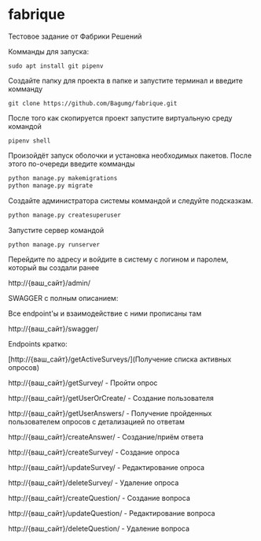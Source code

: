 # fabrique
Тестовое задание от Фабрики Решений


Комманды для запуска:
```
sudo apt install git pipenv
```

Создайте папку для проекта в папке и запустите терминал и введите комманду
```
git clone https://github.com/Bagumg/fabrique.git
```
После того как скопируется проект запустите виртуальную среду командой 
```
pipenv shell
```
Произойдёт запуск оболочки и установка необходимых пакетов.
После этого по-очереди введите комманды
```python
python manage.py makemigrations
python manage.py migrate
```
Создайте администратора системы коммандой и следуйте подсказкам.
```python
python manage.py createsuperuser
```
Запустите сервер командой
```python
python manage.py runserver
```
Перейдите по адресу и войдите в систему с логином и паролем, который вы создали ранее

http://{ваш_сайт}/admin/

SWAGGER с полным описанием:

Все endpoint'ы и взаимодействие с ними прописаны там

http://{ваш_сайт}/swagger/

Endpoints кратко:

[http://{ваш_сайт}/getActiveSurveys/](Получение списка активных опросов)

http://{ваш_сайт}/getSurvey/ - Пройти опрос

http://{ваш_сайт}/getUserOrCreate/ - Создание пользователя

http://{ваш_сайт}/getUserAnswers/ - Получение пройденных пользователем опросов с детализацией по ответам

http://{ваш_сайт}/createAnswer/ - Создание/приём ответа

http://{ваш_сайт}/createSurvey/ - Создание опроса

http://{ваш_сайт}/updateSurvey/ - Редактирование опроса

http://{ваш_сайт}/deleteSurvey/ - Удаление опроса

http://{ваш_сайт}/createQuestion/ - Создание вопроса

http://{ваш_сайт}/updateQuestion/ - Редактирование вопроса

http://{ваш_сайт}/deleteQuestion/ - Удаление вопроса
